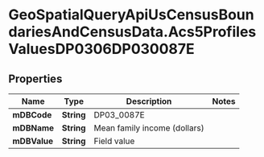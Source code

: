 # GeoSpatialQueryApiUsCensusBoundariesAndCensusData.Acs5ProfilesValuesDP0306DP030087E

## Properties

Name | Type | Description | Notes
------------ | ------------- | ------------- | -------------
**mDBCode** | **String** | DP03_0087E | 
**mDBName** | **String** | Mean family income (dollars) | 
**mDBValue** | **String** | Field value | 


